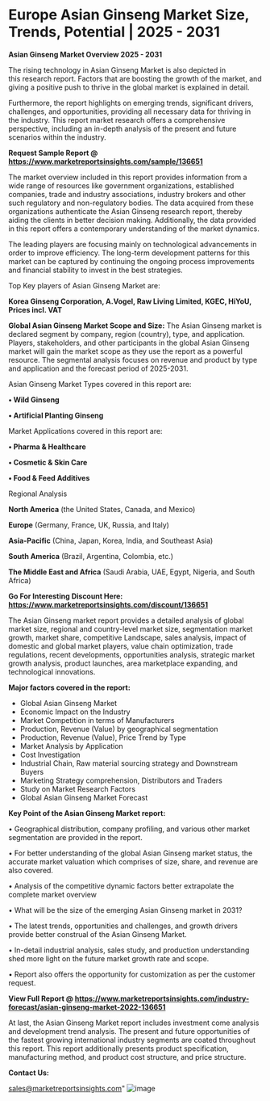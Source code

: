 # Europe Asian Ginseng Market Size, Trends, Potential | 2025 - 2031

<Strong> Asian Ginseng Market Overview 2025 - 2031</strong>

The rising technology in Asian Ginseng Market is also depicted in this research report. Factors that are boosting the growth of the market, and giving a positive push to thrive in the global market is explained in detail.

Furthermore, the report highlights on emerging trends, significant drivers, challenges, and opportunities, providing all necessary data for thriving in the industry. This report market research offers a comprehensive perspective, including an in-depth analysis of the present and future scenarios within the industry.

<strong>Request Sample Report @ <a href=https://www.marketreportsinsights.com/sample/136651>https://www.marketreportsinsights.com/sample/136651</a></strong>

The market overview included in this report provides information from a wide range of resources like government organizations, established companies, trade and industry associations, industry brokers and other such regulatory and non-regulatory bodies. The data acquired from these organizations authenticate the Asian Ginseng research report, thereby aiding the clients in better decision making. Additionally, the data provided in this report offers a contemporary understanding of the market dynamics.

The leading players are focusing mainly on technological advancements in order to improve efficiency. The long-term development patterns for this market can be captured by continuing the ongoing process improvements and financial stability to invest in the best strategies.

Top Key players of Asian Ginseng Market are:

<strong>Korea Ginseng Corporation, A.Vogel, Raw Living Limited, KGEC, HiYoU, Prices incl. VAT</strong>

<strong><b>Global Asian Ginseng Market Scope and Size:</b></strong>
The Asian Ginseng market is declared segment by company, region (country), type, and application. Players, stakeholders, and other participants in the global Asian Ginseng market will gain the market scope as they use the report as a powerful resource. The segmental analysis focuses on revenue and product by type and application and the forecast period of 2025-2031.

Asian Ginseng Market Types covered in this report are:

<strong>• Wild Ginseng

• Artificial Planting Ginseng</strong>

Market Applications covered in this report are:

<strong>• Pharma & Healthcare

• Cosmetic & Skin Care

• Food & Feed Additives</strong> 

Regional Analysis

<strong>North America</strong> (the United States, Canada, and Mexico)

<strong>Europe</strong> (Germany, France, UK, Russia, and Italy)

<strong>Asia-Pacific</strong> (China, Japan, Korea, India, and Southeast Asia)

<strong>South America</strong> (Brazil, Argentina, Colombia, etc.)

<strong>The Middle East and Africa</strong> (Saudi Arabia, UAE, Egypt, Nigeria, and South Africa)

<strong>Go For Interesting Discount Here: <a href=https://www.marketreportsinsights.com/discount/136651>https://www.marketreportsinsights.com/discount/136651</a></strong>

The Asian Ginseng market report provides a detailed analysis of global market size, regional and country-level market size, segmentation market growth, market share, competitive Landscape, sales analysis, impact of domestic and global market players, value chain optimization, trade regulations, recent developments, opportunities analysis, strategic market growth analysis, product launches, area marketplace expanding, and technological innovations.

<strong><b>Major factors covered in the report:</b></strong>
<ul>
  <li>Global Asian Ginseng Market </li>
  <li>Economic Impact on the Industry</li>
  <li>Market Competition in terms of Manufacturers</li>
  <li>Production, Revenue (Value) by geographical segmentation</li>
  <li>Production, Revenue (Value), Price Trend by Type</li>
  <li>Market Analysis by Application</li>
  <li>Cost Investigation</li>
  <li>Industrial Chain, Raw material sourcing strategy and Downstream Buyers</li>
  <li>Marketing Strategy comprehension, Distributors and Traders</li>
  <li>Study on Market Research Factors</li>
  <li>Global Asian Ginseng Market Forecast</li>
</ul>

<strong><b>Key Point of the Asian Ginseng Market report:</b></strong>

• Geographical distribution, company profiling, and various other market segmentation are provided in the report.

• For better understanding of the global Asian Ginseng market status, the accurate market valuation which comprises of size, share, and revenue are also covered.

• Analysis of the competitive dynamic factors better extrapolate the complete market overview

• What will be the size of the emerging Asian Ginseng market in 2031?

• The latest trends, opportunities and challenges, and growth drivers provide better construal of the Asian Ginseng Market.

• In-detail industrial analysis, sales study, and production understanding shed more light on the future market growth rate and scope.

• Report also offers the opportunity for customization as per the customer request.

<strong><b>View Full Report @ <a href=https://www.marketreportsinsights.com/industry-forecast/asian-ginseng-market-2022-136651>https://www.marketreportsinsights.com/industry-forecast/asian-ginseng-market-2022-136651</a></b></strong>


At last, the Asian Ginseng Market report includes investment come analysis and development trend analysis. The present and future opportunities of the fastest growing international industry segments are coated throughout this report. This report additionally presents product specification, manufacturing method, and product cost structure, and price structure.

<strong>Contact Us:</strong>

sales@marketreportsinsights.com"
![image](https://github.com/user-attachments/assets/32d4631e-ecef-4647-a007-1d3cba1cbfc8)
